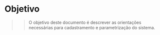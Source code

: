 # Objetivo


>> O objetivo deste documento é descrever as orientações necessárias para cadastramento e parametrização do sistema.





